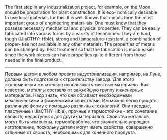 The first step in any industrialization project, for example, on the Moon should be preparation for plant construction. It is eco- nomically desirable to use local materials for this. It is well-known that metals form the most important group of engineering materi- ais. One must know that they possess necessary mechanical and physical properties. They can be easily fabricated into various forms by a variety of techniques. They are hard, tough (IJiaCTHY- HbIé), strong and temperature-resistant, a combination of proper- ties not available in any other materials. The properties of metals can be changed by. heat treatment so that the fabrication is much easier since the work pieces can have properties quite different from those needed in the final product.

---

Первым шагом в любом проекте индустриализации, например, на Луне, должна быть подготовка к строительству завода.  Для этого экономически желательно использовать местные материалы.  Как известно, металлы составляют важнейшую группу инженерных материалов.  Надо знать, что они обладают необходимыми механическими и физическими свойствами.  Им можно легко придать различную форму с помощью различных технологий.  Они твердые, пластичные (IJiaCTHY-HbIé), прочные и термостойкие - это сочетание свойств, недоступных для других материалов.  Свойства металлов могут быть изменены.  термообработка, что значительно упрощает изготовление, поскольку детали могут иметь свойства, совершенно отличные от свойств, необходимых для конечного продукта.